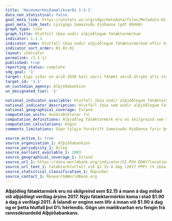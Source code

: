 ```yaml
---
title: 'Heimsmarkmiðamælikvarði 1-1-1'
data_non_statistical: false
goal_meta_link: https://unstats.un.org/sdgs/metadata/files/Metadata-01-01-01a.pdf
goal_meta_link_text: Lýsigögn Sameinuðu Þjóðanna (pdf 894kB)
graph_type: line
graph_title: Hlutfall íbúa undir alþjóðlegum fátæktarmörkum
indicator: 1.1.1
indicator_name: Hlutfall íbúa undir alþjóðlegum fátæktarmörkum eftir kyni, aldri, atvinnustöðu og landfræðilegri staðsetningu (þéttbýli/dreifbýli).
indicator_sort_order: 01-01-01
layout: indicator
permalink: /1-1-1/
published: true
reporting_status: complete
sdg_goal: '1'
target: Eigi síðar en árið 2030 hafi sárri fátækt verið útrýmt alls staðar. Miðað verði við að enginn hafi minna á milli handanna en sem nemur 1,25 Bandaríkjadölum á dag til að framfleyta sér.
target_id: '1.1'
un_custodian_agency: Alþjóðabankinn
un_designated_tier: '1'

national_indicator_available: Hlutfall íbúa undir alþjóðlegum fátæktarmörkum
national_indicator_description: Hlutfall íbúa sem undir alþjóðlegum fátæktarmörkum er skilgreint sem prósentutala íbúa sem lifa á innan við 2.15 Bandaríkjadölum á dag, miðað við verðlag ársins 2017. 
national_geographical_coverage: Ísland
computation_units: Hundraðshlutar (%)
computation_definitions: Alþjóðleg fátæktarmörk eru nú skilgreind sem $2.15 á dag miðað við verðlag ársins 2017.
computation_calculations: Engin
comments_limitations: Gögn fylgja forskrift Sameinuðu Þjóðanna fyrir þennan mælikvarða. Þessi mælikvarði var fundinn í samstarfi við sérfræðinga í málefninu.

source_active_1: true
source_organisation_1: Alþjóðabankinn
source_periodicity_1: Árleg
source_earliest_available_1: 2003
source_geographical_coverage_1: Ísland
source_url_1: https://data.worldbank.org/indicator/SI.POV.DDAY?locations=IS&name_desc=false
source_url_text_1: Fátæktarhlutfall við $2.15 á dag (2017 PPP) (% íbúa)
source_statistical_classification_1: Óopinber
source_contact_1: Research@WorldBank.org
---
```


**Alþjóðleg fátæktarmörk eru nú skilgreind sem $2.15 á mann á dag miðað við alþjóðlegt verðlag ársins 2017. Nýju fátæktarmörkin koma í stað $1.90 á dag á verðlagi 2011. Á Íslandi er enginn sem lifir á innan við $1.90 á dag og er þetta hlutfall því 0% hérlendis. Gögn um mælikvarðan eru fengin frá rannsóknardeild Alþjóðabankans.**

